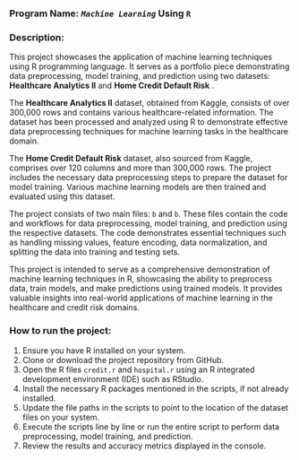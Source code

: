 ### Program Name: **_`Machine Learning`_ Using `R`**

### Description:

This project showcases the application of machine learning techniques using R programming language. It serves as a portfolio piece demonstrating data preprocessing, model training, and prediction using two datasets: **Healthcare Analytics II** and  **Home Credit Default Risk** .

The **Healthcare Analytics II** dataset, obtained from Kaggle, consists of over 300,000 rows and contains various healthcare-related information. The dataset has been processed and analyzed using R to demonstrate effective data preprocessing techniques for machine learning tasks in the healthcare domain.

The **Home Credit Default Risk** dataset, also sourced from Kaggle, comprises over 120 columns and more than 300,000 rows. The project includes the necessary data preprocessing steps to prepare the dataset for model training. Various machine learning models are then trained and evaluated using this dataset.

The project consists of two main files: `b` and `b`. These files contain the code and workflows for data preprocessing, model training, and prediction using the respective datasets. The code demonstrates essential techniques such as handling missing values, feature encoding, data normalization, and splitting the data into training and testing sets.

This project is intended to serve as a comprehensive demonstration of machine learning techniques in R, showcasing the ability to preprocess data, train models, and make predictions using trained models. It provides valuable insights into real-world applications of machine learning in the healthcare and credit risk domains.

### How to run the project:

1. Ensure you have R installed on your system.
2. Clone or download the project repository from GitHub.
3. Open the R files `credit.r` and `hospital.r` using an R integrated development environment (IDE) such as RStudio.
4. Install the necessary R packages mentioned in the scripts, if not already installed.
5. Update the file paths in the scripts to point to the location of the dataset files on your system.
6. Execute the scripts line by line or run the entire script to perform data preprocessing, model training, and prediction.
7. Review the results and accuracy metrics displayed in the console.
